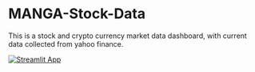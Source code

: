 # MANGA-Stock-Data

This is a stock and crypto currency market data dashboard, with current data collected from yahoo finance. 

[![Streamlit App](https://static.streamlit.io/badges/streamlit_badge_black_white.svg)](https://manga-stock-data.onrender.com/)
